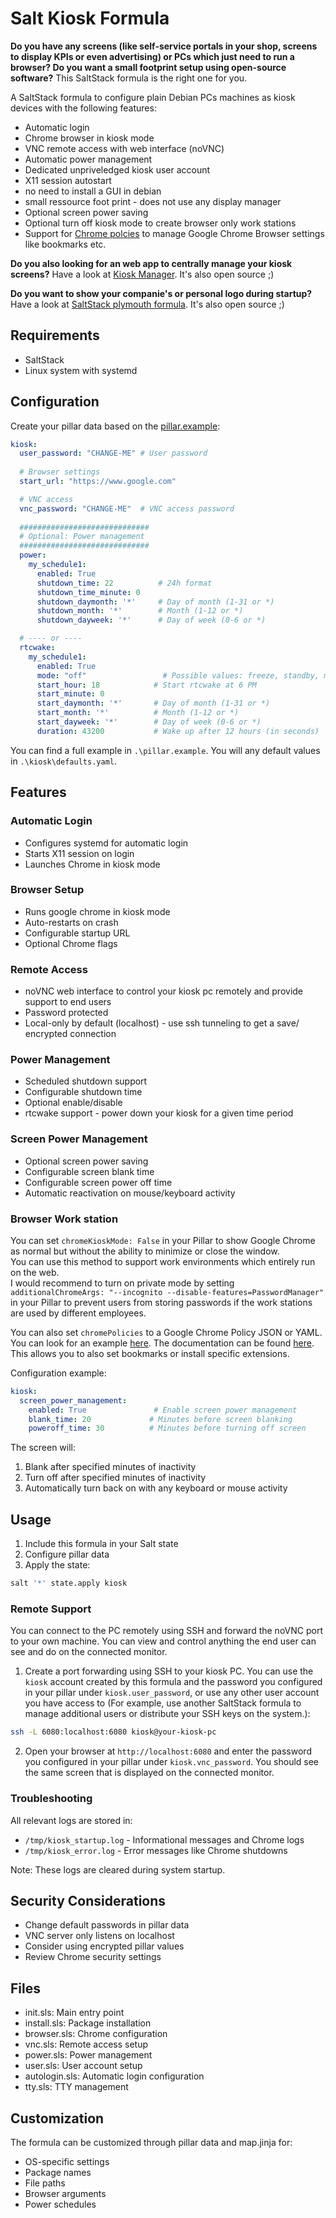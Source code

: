 # Salt Kiosk Formula

**Do you have any screens (like self-service portals in your shop, screens to display KPIs or even advertising) or PCs which just need to run a browser? Do you want a small footprint setup using open-source software?** This SaltStack formula is the right one for you.

A SaltStack formula to configure plain Debian PCs machines as kiosk devices with the following features:

- Automatic login
- Chrome browser in kiosk mode
- VNC remote access with web interface (noVNC)
- Automatic power management
- Dedicated unpriveledged kiosk user account
- X11 session autostart
- no need to install a GUI in debian
- small ressource foot print - does not use any display manager
- Optional screen power saving
- Optional turn off kiosk mode to create browser only work stations
- Support for [Chrome polcies](https://support.google.com/chrome/a/answer/9027408?hl=en) to manage Google Chrome Browser settings like bookmarks etc.
  
**Do you also looking for an web app to centrally manage your kiosk screens?** Have a look at [Kiosk Manager](https://github.com/MBcom/kioskmanager). It's also open source ;)  
  
**Do you want to show your companie's or personal logo during startup?** Have a look at [SaltStack plymouth formula](https://github.com/MBcom/salt-plymouth-formula). It's also open source ;)  
  
## Requirements

- SaltStack
- Linux system with systemd

## Configuration

Create your pillar data based on the [pillar.example](pillar.example):

```yaml
kiosk:
  user_password: "CHANGE-ME" # User password
  
  # Browser settings
  start_url: "https://www.google.com"

  # VNC access
  vnc_password: "CHANGE-ME"  # VNC access password
  
  #############################
  # Optional: Power management
  #############################
  power:
    my_schedule1:
      enabled: True
      shutdown_time: 22          # 24h format
      shutdown_time_minute: 0
      shutdown_daymonth: '*'     # Day of month (1-31 or *)
      shutdown_month: '*'        # Month (1-12 or *)
      shutdown_dayweek: '*'      # Day of week (0-6 or *)

  # ---- or ----
  rtcwake:
    my_schedule1:
      enabled: True
      mode: "off"                 # Possible values: freeze, standby, mem, disk, off  See https://wiki.ubuntuusers.de/rtcwake/#Optionen
      start_hour: 18            # Start rtcwake at 6 PM
      start_minute: 0
      start_daymonth: '*'       # Day of month (1-31 or *)
      start_month: '*'          # Month (1-12 or *)
      start_dayweek: '*'        # Day of week (0-6 or *)
      duration: 43200           # Wake up after 12 hours (in seconds)
```

You can find a full example in `.\pillar.example`. You will any default values in `.\kiosk\defaults.yaml`.

## Features

### Automatic Login
- Configures systemd for automatic login
- Starts X11 session on login
- Launches Chrome in kiosk mode

### Browser Setup
- Runs google chrome in kiosk mode
- Auto-restarts on crash
- Configurable startup URL
- Optional Chrome flags

### Remote Access
- noVNC web interface to control your kiosk pc remotely and provide support to end users
- Password protected
- Local-only by default (localhost) - use ssh tunneling to get a save/ encrypted connection

### Power Management
- Scheduled shutdown support
- Configurable shutdown time
- Optional enable/disable
- rtcwake support - power down your kiosk for a given time period

### Screen Power Management
- Optional screen power saving
- Configurable screen blank time
- Configurable screen power off time
- Automatic reactivation on mouse/keyboard activity

### Browser Work station
You can set `chromeKioskMode: False` in your Pillar to show Google Chrome as normal but without the ability to minimize or close the window.  
You can use this method to support work environments which entirely run on the web.  
I would recommend to turn on private mode by setting `additionalChromeArgs: "--incognito --disable-features=PasswordManager"` in your Pillar to prevent users from storing passwords if the work stations are used by different employees.  
  
You can also set `chromePolicies` to a Google Chrome Policy JSON or YAML.
You can look for an example [here](https://github.com/google/ChromeBrowserEnterprise/blob/main/docs/policy_examples/managed_policies.json).
The documentation can be found [here](https://chromeenterprise.google/policies/).
This allows you to also set bookmarks or install specific extensions.  
  
Configuration example:
```yaml
kiosk:
  screen_power_management:
    enabled: True               # Enable screen power management
    blank_time: 20             # Minutes before screen blanking
    poweroff_time: 30          # Minutes before turning off screen
```

The screen will:
1. Blank after specified minutes of inactivity
2. Turn off after specified minutes of inactivity
3. Automatically turn back on with any keyboard or mouse activity

## Usage

1. Include this formula in your Salt state
2. Configure pillar data
3. Apply the state:

```bash
salt '*' state.apply kiosk
```

### Remote Support
You can connect to the PC remotely using SSH and forward the noVNC port to your own machine.
You can view and control anything the end user can see and do on the connected monitor.  
  
1. Create a port forwarding using SSH to your kiosk PC. You can use the `kiosk` account created by this formula and the password you configured in your pillar under `kiosk.user_password`, or use any other user account you have access to (For example, use another SaltStack formula to manage additional users or distribute your SSH keys on the system.):

```bash
ssh -L 6080:localhost:6080 kiosk@your-kiosk-pc
```

2. Open your browser at `http://localhost:6080` and enter the password you configured in your pillar under `kiosk.vnc_password`. You should see the same screen that is displayed on the connected monitor.

### Troubleshooting
All relevant logs are stored in:
* `/tmp/kiosk_startup.log` - Informational messages and Chrome logs
* `/tmp/kiosk_error.log` - Error messages like Chrome shutdowns

Note: These logs are cleared during system startup.

## Security Considerations

- Change default passwords in pillar data
- VNC server only listens on localhost
- Consider using encrypted pillar values
- Review Chrome security settings

## Files

- init.sls: Main entry point
- install.sls: Package installation
- browser.sls: Chrome configuration
- vnc.sls: Remote access setup
- power.sls: Power management
- user.sls: User account setup
- autologin.sls: Automatic login configuration
- tty.sls: TTY management

## Customization

The formula can be customized through pillar data and map.jinja for:

- OS-specific settings
- Package names
- File paths
- Browser arguments
- Power schedules
